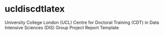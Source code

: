 # ucldiscdtlatex
University College London (UCL) Centre for Doctoral Training (CDT) in Data Intensive Sciences (DIS) Group Project Report Template
